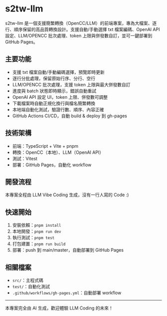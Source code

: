 # s2tw-llm

s2tw-llm 是一個支援簡繁轉換（OpenCC/LLM）的前端專案，專為大檔案、逐行、順序保留的高品質轉換設計。支援自動/手動選擇 txt 檔案編碼、OpenAI API 設定、LLM/OPENCC 批次處理、token 上限與併發數自訂，並可一鍵部署到 GitHub Pages。

## 主要功能
- 支援 txt 檔案自動/手動編碼選擇，預覽即時更新
- 逐行分批處理，保留原始行序、分行、空行
- LLM/OPENCC 批次處理，支援 token 上限與最大併發數自訂
- 進度與 batch 狀態即時顯示，錯誤自動重試
- OpenAI API 設定 UI，token 上限、併發數可調整
- 下載檔案時自動正規化換行與檔名簡繁轉換
- 本地端自動化測試，驗證行數、順序、內容正確
- GitHub Actions CI/CD，自動 build & deploy 到 gh-pages

## 技術架構
- 前端：TypeScript + Vite + pnpm
- 轉換：OpenCC（本地）、LLM（OpenAI API）
- 測試：Vitest
- 部署：GitHub Pages，自動化 workflow

## 開發流程
本專案全程由 LLM Vibe Coding 生成，沒有一行人寫的 Code :)

## 快速開始
1. 安裝依賴：`pnpm install`
2. 本地開發：`pnpm run dev`
3. 執行測試：`pnpm test`
4. 打包建置：`pnpm run build`
5. 部署：push 到 main/master，自動部署到 GitHub Pages

## 相關檔案
- `src/`：主程式碼
- `test/`：自動化測試
- `.github/workflows/gh-pages.yml`：自動部署 workflow

---

本專案完全由 AI 生成，歡迎體驗 LLM Coding 的未來！
